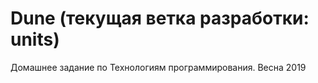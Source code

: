 # Dune (текущая ветка разработки: units)
Домашнее задание по Технологиям программирования. Весна 2019
